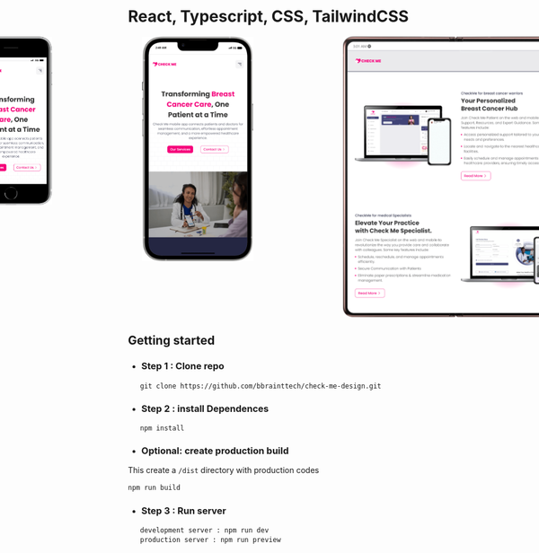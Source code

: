 # React, Typescript, CSS, TailwindCSS
<div style="display:flex;gap:10rem;justify-content:center">
<img src='public/preview/iPhone-SE-2016.png'
style='height:300px'
/><img src='public/preview/iPhone-13-PRO-MAX.png'
style='height:400px'
/>
<img src='public/preview/Galaxy-Fold2.png'
style='height:500px'
/>
</div>


## Getting started

- ### Step 1 : Clone repo

```shell
   git clone https://github.com/bbrainttech/check-me-design.git
```

- ### Step 2 : install Dependences

```shell
   npm install
```
- ### Optional: create production build 
This create a `/dist` directory with production codes

```bash
npm run build
``` 
- ### Step 3 : Run server

```bash
   development server : npm run dev
   production server : npm run preview

```
